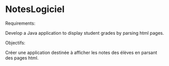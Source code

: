 # NotesLogiciel

Requirements:

Develop a Java application to display student grades by parsing html pages.

Objectifs:

Créer une application destinée à afficher les notes des élèves en parsant des pages html.
